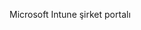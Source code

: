 <Token xmlns:xlink="http://www.w3.org/1999/xlink">Microsoft Intune şirket portalı</Token>

<!--HONumber=May16_HO2-->


